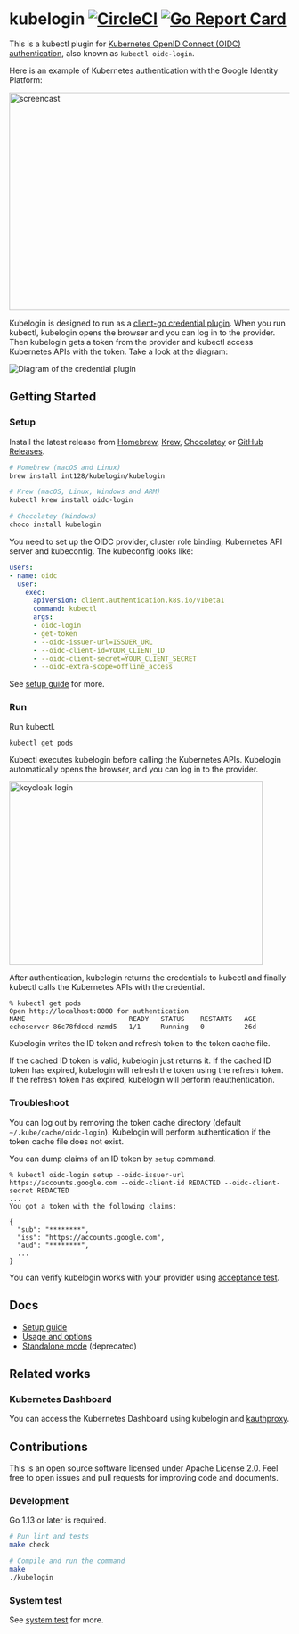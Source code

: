 # kubelogin [![CircleCI](https://circleci.com/gh/int128/kubelogin.svg?style=shield)](https://circleci.com/gh/int128/kubelogin) [![Go Report Card](https://goreportcard.com/badge/github.com/int128/kubelogin)](https://goreportcard.com/report/github.com/int128/kubelogin)

This is a kubectl plugin for [Kubernetes OpenID Connect (OIDC) authentication](https://kubernetes.io/docs/reference/access-authn-authz/authentication/#openid-connect-tokens), also known as `kubectl oidc-login`.

Here is an example of Kubernetes authentication with the Google Identity Platform:

<img alt="screencast" src="https://user-images.githubusercontent.com/321266/85427290-86e43700-b5b6-11ea-9e97-ffefd736c9b7.gif" width="572" height="391">

Kubelogin is designed to run as a [client-go credential plugin](https://kubernetes.io/docs/reference/access-authn-authz/authentication/#client-go-credential-plugins).
When you run kubectl, kubelogin opens the browser and you can log in to the provider.
Then kubelogin gets a token from the provider and kubectl access Kubernetes APIs with the token.
Take a look at the diagram:

![Diagram of the credential plugin](docs/credential-plugin-diagram.svg)


## Getting Started

### Setup

Install the latest release from [Homebrew](https://brew.sh/), [Krew](https://github.com/kubernetes-sigs/krew), [Chocolatey](https://chocolatey.org/packages/kubelogin) or [GitHub Releases](https://github.com/int128/kubelogin/releases).

```sh
# Homebrew (macOS and Linux)
brew install int128/kubelogin/kubelogin

# Krew (macOS, Linux, Windows and ARM)
kubectl krew install oidc-login

# Chocolatey (Windows)
choco install kubelogin
```

You need to set up the OIDC provider, cluster role binding, Kubernetes API server and kubeconfig.
The kubeconfig looks like:

```yaml
users:
- name: oidc
  user:
    exec:
      apiVersion: client.authentication.k8s.io/v1beta1
      command: kubectl
      args:
      - oidc-login
      - get-token
      - --oidc-issuer-url=ISSUER_URL
      - --oidc-client-id=YOUR_CLIENT_ID
      - --oidc-client-secret=YOUR_CLIENT_SECRET
      - --oidc-extra-scope=offline_access
```

See [setup guide](docs/setup.md) for more.


### Run

Run kubectl.

```sh
kubectl get pods
```

Kubectl executes kubelogin before calling the Kubernetes APIs.
Kubelogin automatically opens the browser, and you can log in to the provider.

<img src="docs/keycloak-login.png" alt="keycloak-login" width="455" height="329">

After authentication, kubelogin returns the credentials to kubectl and finally kubectl calls the Kubernetes APIs with the credential.

```
% kubectl get pods
Open http://localhost:8000 for authentication
NAME                          READY   STATUS    RESTARTS   AGE
echoserver-86c78fdccd-nzmd5   1/1     Running   0          26d
```

Kubelogin writes the ID token and refresh token to the token cache file.

If the cached ID token is valid, kubelogin just returns it.
If the cached ID token has expired, kubelogin will refresh the token using the refresh token.
If the refresh token has expired, kubelogin will perform reauthentication.


### Troubleshoot

You can log out by removing the token cache directory (default `~/.kube/cache/oidc-login`).
Kubelogin will perform authentication if the token cache file does not exist.

You can dump claims of an ID token by `setup` command.

```console
% kubectl oidc-login setup --oidc-issuer-url https://accounts.google.com --oidc-client-id REDACTED --oidc-client-secret REDACTED
...
You got a token with the following claims:

{
  "sub": "********",
  "iss": "https://accounts.google.com",
  "aud": "********",
  ...
}
```

You can verify kubelogin works with your provider using [acceptance test](acceptance_test).


## Docs

- [Setup guide](docs/setup.md)
- [Usage and options](docs/usage.md)
- [Standalone mode](docs/standalone-mode.md) (deprecated)


## Related works

### Kubernetes Dashboard

You can access the Kubernetes Dashboard using kubelogin and [kauthproxy](https://github.com/int128/kauthproxy).


## Contributions

This is an open source software licensed under Apache License 2.0.
Feel free to open issues and pull requests for improving code and documents.

### Development

Go 1.13 or later is required.

```sh
# Run lint and tests
make check

# Compile and run the command
make
./kubelogin
```

### System test

See [system test](system_test) for more.
